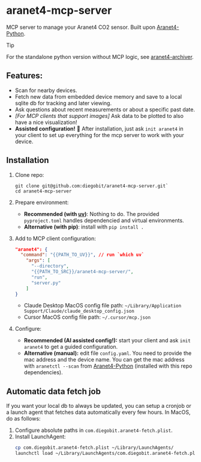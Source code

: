 # aranet4-mcp-server

MCP server to manage your Aranet4 CO2 sensor. Built upon [Aranet4-Python](https://github.com/Anrijs/Aranet4-Python).

> [!TIP]
> For the standalone python version without MCP logic, see [aranet4-archiver](https://github.com/diegobit/aranet4-archiver?tab=readme-ov-file).


## Features:
- Scan for nearby devices.
- Fetch new data from embedded device memory and save to a local sqlite db for tracking and later viewing.
- Ask questions about recent measurements or about a specific past date.
- *[For MCP clients that support images]* Ask data to be plotted to also have a nice visualization!
- **Assisted configuration!** 💫 After installation, just ask `init aranet4` in your client to set up everything for the mcp server to work with your device.

## Installation

1. Clone repo:

    ```
    git clone git@github.com:diegobit/aranet4-mcp-server.git`
    cd aranet4-mcp-server
    ```

2. Prepare environment:

    - **Recommended (with [uv](https://docs.astral.sh/uv/))**: Nothing to do. The provided `pyproject.toml` handles dependencied and virtual environments.
    - **Alternative (with pip)**: install with `pip install .`

3. Add to MCP client configuration:

    ```json
    "aranet4": {
      "command": "{{PATH_TO_UV}}", // run `which uv`
        "args": [
          "--directory",
          "{{PATH_TO_SRC}}/aranet4-mcp-server/",
          "run",
          "server.py"
        ]
    }
    ```

    - Claude Desktop MacOS config file path: `~/Library/Application Support/Claude/claude_desktop_config.json`
    - Cursor MacOS config file path: `~/.cursor/mcp.json`

4. Configure:

    - **Recommended (AI assisted config!):** start your client and ask `init aranet4` to get a guided configuration.
    - **Alternative (manual):** edit file `config.yaml`. You need to provide the mac address and the device name. You can get the mac address with `aranetctl --scan` from [Aranet4-Python](https://github.com/Anrijs/Aranet4-Python) (installed with this repo dependencies).

## Automatic data fetch job

If you want your local db to always be updated, you can setup a cronjob or a launch agent that fetches data automatically every few hours. In MacOS, do as follows:

1. Configure absolute paths in `com.diegobit.aranet4-fetch.plist`.
2. Install LaunchAgent:
   ```bash
   cp com.diegobit.aranet4-fetch.plist ~/Library/LaunchAgents/
   launchctl load ~/Library/LaunchAgents/com.diegobit.aranet4-fetch.plist
   ```

